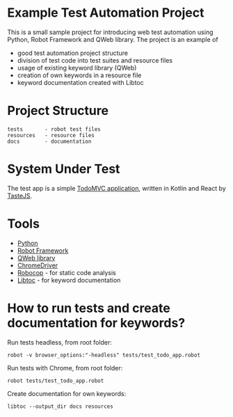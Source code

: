 # Example Test Automation Project

This is a small sample project for introducing web test automation using Python, Robot Framework and QWeb library. The project is an example of

- good test automation project structure
- division of test code into test suites and resource files
- usage of existing keyword library (QWeb)
- creation of own keywords in a resource file
- keyword documentation created with Libtoc

# Project Structure

```
tests       - robot test files
resources   - resource files
docs        - documentation
```

# System Under Test

The test app is a simple [TodoMVC application](https://todomvc.com/examples/kotlin-react/), written in Kotlin and React by [TasteJS](https://medium.com/@tastejs).

# Tools

- [Python](https://www.python.org/)
- [Robot Framework](https://robotframework.org/)
- [QWeb library](https://github.com/qentinelqi/qweb)
- [ChromeDriver](https://chromedriver.chromium.org/)
- [Robocop](https://robocop.readthedocs.io/en/stable/) - for static code analysis
- [Libtoc](https://github.com/amochin/robotframework-libtoc) - for keyword documentation

# How to run tests and create documentation for keywords?

Run tests headless, from root folder: 

```
robot -v browser_options:"-headless" tests/test_todo_app.robot
```

Run tests with Chrome, from root folder:

```
robot tests/test_todo_app.robot
```

Create documentation for own keywords:

```
libtoc --output_dir docs resources
```
